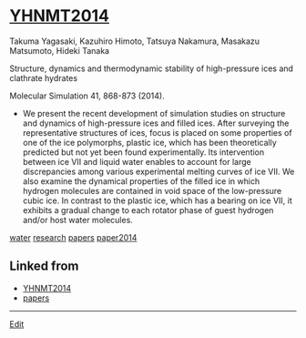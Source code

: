 # [YHNMT2014](YHNMT2014.md)

Takuma Yagasaki, Kazuhiro Himoto, Tatsuya Nakamura, Masakazu Matsumoto, Hideki Tanaka

Structure, dynamics and thermodynamic stability of high-pressure ices and clathrate hydrates

Molecular Simulation 41, 868-873 (2014).


* We present the recent development of simulation studies on structure and dynamics of high-pressure ices and filled ices. After surveying the representative structures of ices, focus is placed on some properties of one of the ice polymorphs, plastic ice, which has been theoretically predicted but not yet been found experimentally. Its intervention between ice VII and liquid water enables to account for large discrepancies among various experimental melting curves of ice VII. We also examine the dynamical properties of the filled ice in which hydrogen molecules are contained in void space of the low-pressure cubic ice. In contrast to the plastic ice, which has a bearing on ice VII, it exhibits a gradual change to each rotator phase of guest hydrogen and/or host water molecules.



[water](water.md) [research](research.md) [papers](papers.md) [paper2014](paper2014.md) 


## Linked from

* [YHNMT2014](YHNMT2014.md)
* [papers](papers.md)


----
[Edit](https://github.com/vitroid/vitroid.github.io/edit/master/MD/YHNMT2014.md)
